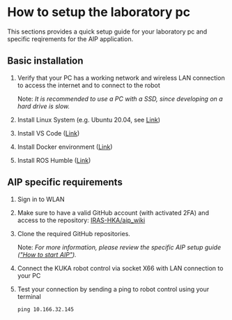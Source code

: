 # How to setup the laboratory pc

This sections provides a quick setup guide for your laboratory pc and specific reqirements for the AIP application.

## Basic installation

1. Verify that your PC has a working network and wireless LAN connection to access the internet and to connect to the robot

    Note: _It is recommended to use a PC with a SSD, since developing on a hard drive is slow._

2. Install Linux System (e.g. Ubuntu 20.04, see [Link](https://releases.ubuntu.com/focal/))
3. Install VS Code ([Link](https://code.visualstudio.com/download))
4. Install Docker environment ([Link](https://docs.docker.com/engine/install/))
5. Install ROS Humble ([Link](https://docs.ros.org/en/humble/Installation.html))

## AIP specific requirements

1. Sign in to WLAN
2. Make sure to have a valid GitHub account (with activated 2FA) and access to the repository: [IRAS-HKA/aip_wiki](https://github.com/IRAS-HKA/aip_wiki.git)
3. Clone the required GitHub repositories.

   Note: _For more information, please review the specific AIP setup guide (["How to start AIP"](/docs/how_to_start_aip.md))._

4. Connect the KUKA robot control via socket X66 with LAN connection to your PC
5. Test your connection by sending a ping to robot control using your terminal

    `ping 10.166.32.145`

